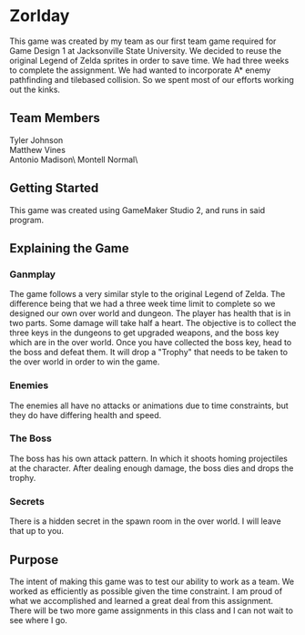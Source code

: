# Zorlday
This game was created by my team as our first team game required for Game Design 1 at Jacksonville State University. 
We decided to reuse the original Legend of Zelda sprites in order to save time. We had three weeks to complete the assignment.
We had wanted to incorporate A* enemy pathfinding and tilebased collision. So we spent most of our efforts working out the
kinks.

## Team Members
Tyler Johnson\
Matthew Vines\
Antonio Madison\ 
Montell Normal\


## Getting Started
This game was created using GameMaker Studio 2, and runs in said program.

## Explaining the Game

### Ganmplay
The game follows a very similar style to the original Legend of Zelda. The difference being that we had a three week time limit to complete so we designed our own over world and dungeon. The player has health that is in two parts. Some damage will take half a heart. The objective is to collect the three keys in the dungeons to get upgraded weapons, and the boss key which are in the over world. Once you have collected the boss key, head to the boss and defeat them. It will drop a "Trophy" that needs to be taken to the over world in order to win the game.

### Enemies
The enemies all have no attacks or animations due to time constraints, but they do have differing health and speed.

### The Boss
The boss has his own attack pattern. In which it shoots homing projectiles at the character. After dealing enough damage, the boss dies and drops the trophy.

### Secrets
There is a hidden secret in the spawn room in the over world. I will leave that up to you.

## Purpose
The intent of making this game was to test our ability to work as a team. We worked as efficiently as possible given the time constraint. I am proud of what we accomplished and learned a great deal from this assignment. There will be two more game assignments in this class and I can not wait to see where I go.

